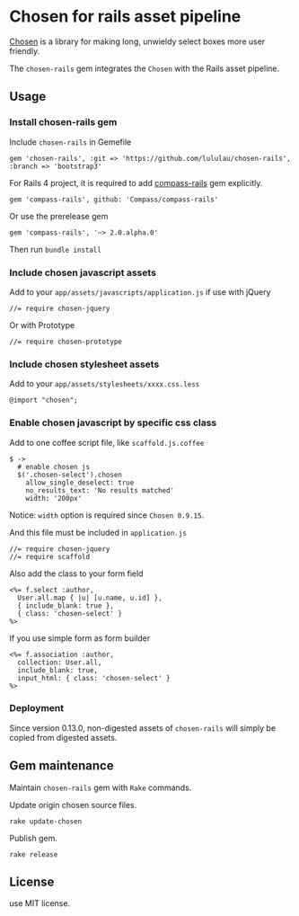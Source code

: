 # Chosen for rails asset pipeline

[Chosen](https://github.com/harvesthq/chosen) is a library for making long, unwieldy select boxes more user friendly.

The `chosen-rails` gem integrates the `Chosen` with the Rails asset pipeline.

## Usage

### Install chosen-rails gem

Include `chosen-rails` in Gemefile

    gem 'chosen-rails', :git => 'https://github.com/lululau/chosen-rails', :branch => 'bootstrap3'

For Rails 4 project, it is required to add [compass-rails](https://github.com/Compass/compass-rails) gem explicitly.

    gem 'compass-rails', github: 'Compass/compass-rails'

Or use the prerelease gem

    gem 'compass-rails', '~> 2.0.alpha.0'

Then run `bundle install`

### Include chosen javascript assets

Add to your `app/assets/javascripts/application.js` if use with jQuery

    //= require chosen-jquery

Or with Prototype

    //= require chosen-prototype

### Include chosen stylesheet assets

Add to your `app/assets/stylesheets/xxxx.css.less`

	@import "chosen";

### Enable chosen javascript by specific css class

Add to one coffee script file, like `scaffold.js.coffee`

    $ ->
      # enable chosen js
      $('.chosen-select').chosen
        allow_single_deselect: true
        no_results_text: 'No results matched'
        width: '200px'

Notice: `width` option is required since `Chosen 0.9.15`.

And this file must be included in `application.js`

    //= require chosen-jquery
    //= require scaffold

Also add the class to your form field

    <%= f.select :author,
      User.all.map { |u| [u.name, u.id] },
      { include_blank: true },
      { class: 'chosen-select' }
    %>

If you use simple form as form builder

    <%= f.association :author,
      collection: User.all,
      include_blank: true,
      input_html: { class: 'chosen-select' }
    %>

### Deployment

Since version 0.13.0, non-digested assets of `chosen-rails` will simply be copied from digested assets.

## Gem maintenance

Maintain `chosen-rails` gem with `Rake` commands.

Update origin chosen source files.

    rake update-chosen

Publish gem.

    rake release

## License

use MIT license.
